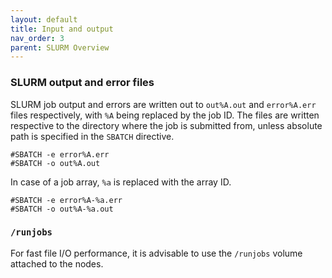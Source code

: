 ```yaml
---
layout: default
title: Input and output
nav_order: 3
parent: SLURM Overview
---
```

### SLURM output and error files

SLURM job output and errors are written out to `out%A.out` and
`error%A.err` files respectively, with `%A` being replaced by the job
ID. The files are written respective to the directory where the job is
submitted from, unless absolute path is specified in the `SBATCH`
directive.

```
#SBATCH -e error%A.err
#SBATCH -o out%A.out
```

In case of a job array, `%a` is replaced with the array ID.

```
#SBATCH -e error%A-%a.err
#SBATCH -o out%A-%a.out
```

### `/runjobs`

For fast file I/O performance, it is advisable to use the `/runjobs`
volume attached to the nodes.